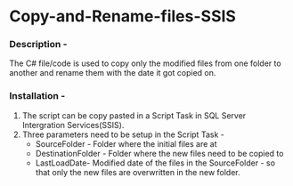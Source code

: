 # Copy-and-Rename-files-SSIS

### Description - 

The C# file/code is used to copy only the modified files from one folder to another and rename them with the date it got copied on.

### Installation -

1. The script can be copy pasted in a Script Task in SQL Server Intergration Services(SSIS).
2. Three parameters need to be setup in the Script Task -
   * SourceFolder -  Folder where the initial files are at
   * DestinationFolder - Folder where the new files need to be copied to
   * LastLoadDate- Modified date of the files in the SourceFolder -  so that only the new files are overwritten in the new folder.

